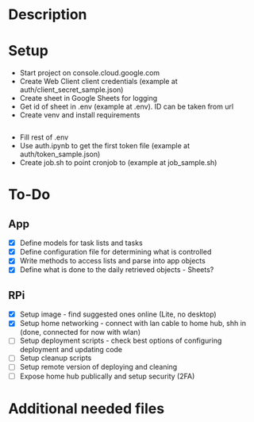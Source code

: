 # Description

# Setup
- Start project on console.cloud.google.com
- Create Web Client client credentials (example at auth/client_secret_sample.json)
- Create sheet in Google Sheets for logging 
- Get id of sheet in .env (example at .env). ID can be taken from url
- Create venv and install requirements
```sh

```
- Fill rest of .env
- Use auth.ipynb to get the first token file (example at auth/token_sample.json)
- Create job.sh to point cronjob to (example at job_sample.sh)

# To-Do
## App
- [X] Define models for task lists and tasks
- [X] Define configuration file for determining what is controlled
- [X] Write methods to access lists and parse into app objects
- [X] Define what is done to the daily retrieved objects - Sheets?
## RPi
- [X] Setup image - find suggested ones online (Lite, no desktop)
- [X] Setup home networking   - connect with lan cable to home hub, shh in (done, connected for now with wlan)
- [ ] Setup deployment scripts - check best options of configuring deployment and updating code
- [ ] Setup cleanup scripts
- [ ] Setup remote version of deploying and cleaning
- [ ] Expose home hub publically and setup security (2FA)

# Additional needed files